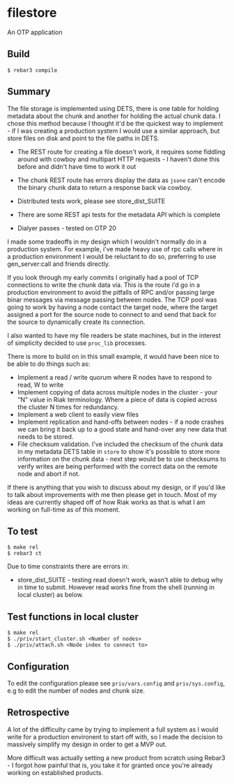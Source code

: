 filestore
=====

An OTP application

Build
-----

    $ rebar3 compile

Summary
-------

The file storage is implemented using DETS, there is one table for holding metadata about the chunk and another
for holding the actual chunk data. I chose this method because I thought it'd be the quickest way to implement - 
if I was creating a production system I would use a similar approach, but store files on disk and point to the file
paths in DETS.

* The REST route for creating a file doesn't work, it requires some fiddling around with cowboy
and multipart HTTP requests - I haven't done this before and didn't have time to work it out
* The chunk REST route has errors display the data as `jsone` can't encode the binary chunk data
to return a response back via cowboy.

* Distributed tests work, please see store_dist_SUITE
* There are some REST api tests for the metadata API which is complete
* Dialyer passes - tested on OTP 20

I made some tradeoffs in my design which I wouldn't normally do in a production system. For example, 
i've made heavy use of rpc calls where in a production environment I would be reluctant to do so, preferring
to use gen_server:call and friends directly.

If you look through my early commits I originally had a pool of TCP connections to write the chunk data via.
This is the route i'd go in a production environment to avoid the pitfalls of RPC and/or passing large binar messages
via message passing between nodes. The TCP pool was going to work by having a node contact the target node, where the target assigned a port
for the source node to connect to and send that back for the source to dynamically create its connection.

I also wanted to have my file readers be state machines, but in the interest of simplicity decided to use `proc_lib` processes.

There is more to build on in this small example, it would have been nice to be able to do things such as:
* Implement a read / write quorum where R nodes have to respond to read, W to write
* Implement copying of data across multiple nodes in the cluster - your "N" value in Riak terminology. Where a piece of data
is copied across the cluster N times for redundancy.
* Implement a web client to easily view files
* Implement replication and hand-offs between nodes - if a node crashes we can bring it back up to a good state and hand-over any new 
data that needs to be stored.
* File checksum validation. I've included the checksum of the chunk data in my metadata DETS table in `store`
to show it's possible to store more information on the chunk data - next step would be to use checksums to verify writes
are being performed with the correct data on the remote node and abort if not.

If there is anything that you wish to discuss about my design, or if you'd like to talk about improvements with me
then please get in touch. Most of my ideas are currently shaped off of how Riak works as that is what I am working on
full-time as of this moment.

To test
--------

    $ make rel
    $ rebar3 ct

Due to time constraints there are errors in:
* store_dist_SUITE - testing read doesn't work, wasn't able to debug why in time to submit. However read
works fine from the shell (running in local cluster) as below.


Test functions in local cluster
--------------------------------
    $ make rel
    $ ./priv/start_cluster.sh <Number of nodes>
    $ ./priv/attach.sh <Node index to connect to>

Configuration
---------------
To edit the configuration please see `priv/vars.config` and `priv/sys.config`, e.g to edit the number of nodes and
chunk size. 


Retrospective
-------------

A lot of the difficulty came by trying to implement a full system as I would write for a production environent to start off with,
so I made the decision to massively simplify my design in order to get a MVP out.

More difficult was actually setting a new product from scratch using Rebar3 - I forgot how painful that is, you take it
for granted once you're already working on established products.